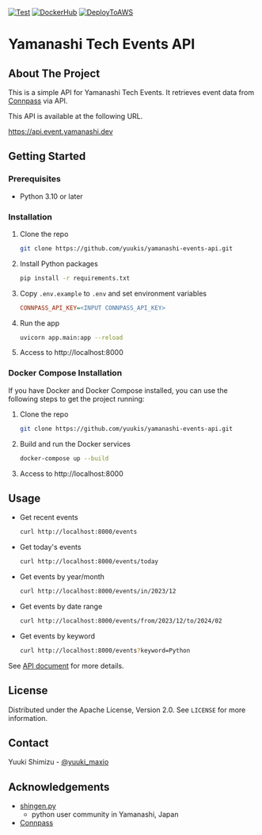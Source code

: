 [![Test](https://github.com/yuukis/yamanashi-event-api/actions/workflows/test.yml/badge.svg?branch=main&event=push)](https://github.com/yuukis/yamanashi-event-api/actions/workflows/test.yml)
[![DockerHub](https://github.com/yuukis/yamanashi-event-api/actions/workflows/dockerhub.yml/badge.svg?branch=main&event=push)](https://github.com/yuukis/yamanashi-event-api/actions/workflows/dockerhub.yml)
[![DeployToAWS](https://github.com/yuukis/yamanashi-event-api/actions/workflows/aws-deploy.yml/badge.svg?branch=main&event=push)](https://github.com/yuukis/yamanashi-event-api/actions/workflows/aws-deploy.yml)

# Yamanashi Tech Events API

<!-- ABOUT THE PROJECT -->
## About The Project

This is a simple API for Yamanashi Tech Events.
It retrieves event data from [Connpass](https://conpass.com) via API.

This API is available at the following URL.

https://api.event.yamanashi.dev

<!-- GETTING STARTED -->
## Getting Started

### Prerequisites

* Python 3.10 or later

### Installation

1. Clone the repo
   ```sh
   git clone https://github.com/yuukis/yamanashi-events-api.git
    ```
2. Install Python packages
    ```sh
    pip install -r requirements.txt
    ```
3. Copy `.env.example` to `.env` and set environment variables
    ```ini
    CONNPASS_API_KEY=<INPUT CONNPASS_API_KEY>
    ```
4. Run the app
    ```sh
    uvicorn app.main:app --reload
    ```
5. Access to http://localhost:8000

### Docker Compose Installation

If you have Docker and Docker Compose installed, you can use the following steps to get the project running:

1. Clone the repo
    ```sh
    git clone https://github.com/yuukis/yamanashi-events-api.git
    ```

2. Build and run the Docker services
    ```sh
    docker-compose up --build
    ```

3. Access to http://localhost:8000

<!-- USAGE EXAMPLES -->
## Usage

* Get recent events

    ```sh
    curl http://localhost:8000/events
    ```

* Get today's events

    ```sh
    curl http://localhost:8000/events/today
    ```

* Get events by year/month

    ```sh
    curl http://localhost:8000/events/in/2023/12
    ```

* Get events by date range

    ```sh
    curl http://localhost:8000/events/from/2023/12/to/2024/02
    ```

* Get events by keyword

    ```sh
    curl http://localhost:8000/events?keyword=Python
    ```

See [API document](https://yuukis.github.io/yamanashi-event-api) for more details.

<!-- LICENSE -->
## License

Distributed under the Apache License, Version 2.0. See `LICENSE` for more information.

<!-- CONTACT -->
## Contact

Yuuki Shimizu - [@yuuki_maxio](https://x.com/yuuki_maxio) 

<!-- ACKNOWLEDGEMENTS -->
## Acknowledgements

* [shingen.py](https://shingenpy.connpass.com)
  - python user community in Yamanashi, Japan
* [Connpass](https://connpass.com)